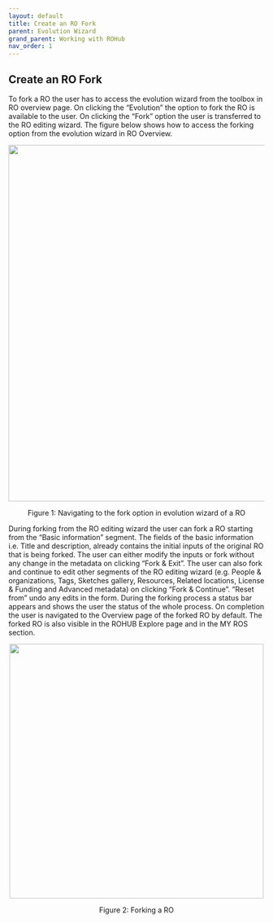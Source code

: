```yaml
---
layout: default
title: Create an RO Fork
parent: Evolution Wizard
grand_parent: Working with ROHub
nav_order: 1
---
```


## Create an RO Fork

To fork a RO the user has to access the evolution wizard from the toolbox in RO overview page. On clicking the “Evolution” the option to fork the RO is available to the user. On clicking the “Fork” option the user is transferred to the RO editing wizard. The figure below shows how to access the forking option from the evolution wizard in RO Overview.
<p align="center"> <img src="https://box.psnc.pl/f/4c9422badc/?raw=1" width="700"> </p>
<div align="center"> Figure 1: Navigating to the fork option in evolution wizard of a RO </div>

During forking from the RO editing wizard the user can fork a RO starting from the “Basic information” segment. The fields of the basic information i.e. Title and description, already contains the initial inputs of the original RO that is being forked. The user can either modify the inputs or fork without any change in the metadata on clicking “Fork & Exit”. The user can also fork and continue to edit other segments of the RO editing wizard (e.g. People & organizations, Tags, Sketches gallery, Resources, Related locations, License & Funding and Advanced metadata) on clicking “Fork & Continue”. “Reset from” undo any edits in the form. During the forking process a status bar appears and shows the user the status of the whole process. On completion the user is navigated to the Overview page of the forked RO by default. The forked RO is also visible in the ROHUB Explore page and in the MY ROS section.


<p align="center"> <img src="https://box.psnc.pl/f/3cebdacf9b/?raw=1" width="500"> </p>
<div align="center"> Figure 2: Forking a RO </div>
